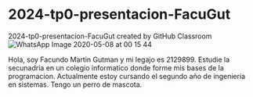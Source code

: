 # 2024-tp0-presentacion-FacuGut
2024-tp0-presentacion-FacuGut created by GitHub Classroom
![WhatsApp Image 2020-05-08 at 00 15 44](https://github.com/pdepjm/2024-tp0-presentacion-FacuGut/assets/101258757/b7a4da9b-b61c-46e8-9ea8-4205937294b6)


Hola, soy Facundo Martin Gutman y mi legajo es 2129899.
Estudie la secunadria en un colegio informatico donde forme mis bases de la programacion. 
Actualmente estoy cursando el segundo año de ingenieria en sistemas.
Tengo un perro de mascota. 
